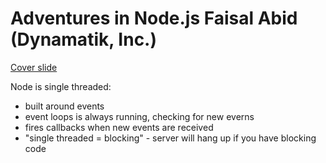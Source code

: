 # Adventures in Node.js Faisal Abid (Dynamatik, Inc.)

[Cover slide](http://osconmonkey.nodejitsu.com/)

Node is single threaded:

- built around events
- event loops is always running, checking for new everns
- fires callbacks when new events are received
- "single threaded = blocking" - server will hang up if you have blocking code

